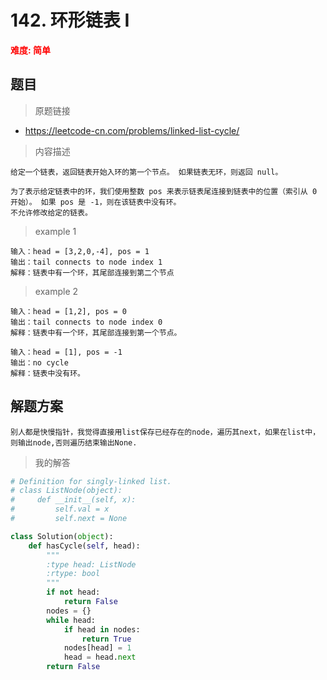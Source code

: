 #  142. 环形链表 I
**<font color=red>难度: 简单</font>**
## 题目

> 原题链接
* https://leetcode-cn.com/problems/linked-list-cycle/

> 内容描述

```
给定一个链表，返回链表开始入环的第一个节点。 如果链表无环，则返回 null。

为了表示给定链表中的环，我们使用整数 pos 来表示链表尾连接到链表中的位置（索引从 0 开始）。 如果 pos 是 -1，则在该链表中没有环。
不允许修改给定的链表。
```
> example 1 
```
输入：head = [3,2,0,-4], pos = 1
输出：tail connects to node index 1
解释：链表中有一个环，其尾部连接到第二个节点
```
> example 2
```
输入：head = [1,2], pos = 0
输出：tail connects to node index 0
解释：链表中有一个环，其尾部连接到第一个节点。

输入：head = [1], pos = -1
输出：no cycle
解释：链表中没有环。
```


## 解题方案
``` 
别人都是快慢指针，我觉得直接用list保存已经存在的node，遍历其next，如果在list中，则输出node,否则遍历结束输出None.
```

> 我的解答

```python
# Definition for singly-linked list.
# class ListNode(object):
#     def __init__(self, x):
#         self.val = x
#         self.next = None

class Solution(object):
    def hasCycle(self, head):
        """
        :type head: ListNode
        :rtype: bool
        """
        if not head:
            return False
        nodes = {}
        while head:
            if head in nodes:
                return True
            nodes[head] = 1
            head = head.next
        return False  
```